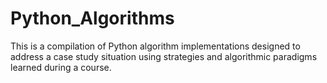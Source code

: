 # Python_Algorithms
This is a compilation of Python algorithm implementations designed to address a case study situation using strategies and algorithmic paradigms learned during a course.

